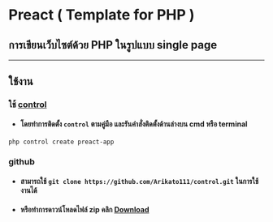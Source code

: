 # Preact ( Template for PHP )
## การเขียนเว็บไซต์ด้วย PHP ในรูปแบบ single page 
---
## ใช้งาน

### ใช้ [control](https://github.com/Arikato111/control) 
- #### โดยทำการติดตั้ง `control` ตามคู่มือ และรันคำสั่งติดตั้งด้านล่างบน cmd หรือ terminal
```
php control create preact-app
```

### github
- #### สามารถใช้ `git clone https://github.com/Arikato111/control.git` ในการใช้งานได้ 
- #### หรือทำการดาวน์โหลดไฟล์ zip คลิก [Download](https://github.com/Arikato111/control/archive/refs/heads/master.zip)
